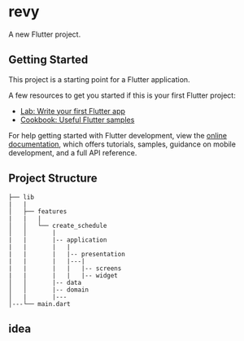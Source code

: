 # revy

A new Flutter project.

## Getting Started

This project is a starting point for a Flutter application.

A few resources to get you started if this is your first Flutter project:

- [Lab: Write your first Flutter app](https://docs.flutter.dev/get-started/codelab)
- [Cookbook: Useful Flutter samples](https://docs.flutter.dev/cookbook)

For help getting started with Flutter development, view the
[online documentation](https://docs.flutter.dev/), which offers tutorials,
samples, guidance on mobile development, and a full API reference.

## Project Structure
```
├── lib
|   |
│   ├── features
|   |   |
│   │   └── create_schedule
│   │       |
|   |       |-- application
|   |       |   |
|   |       |   |-- presentation
|   |       |   |---|
|   |       |   |   |-- screens 
|   |       |   |   |-- widget 
│   │       |-- data
│   │       |-- domain
│   |       |---
│---└── main.dart
```

## idea
